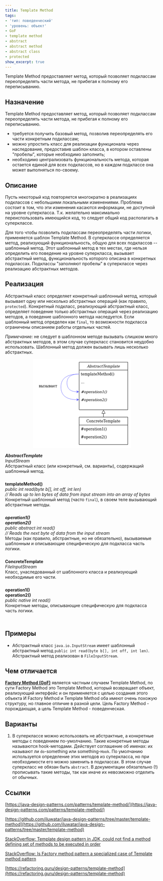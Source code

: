 ```yaml
---
title: Template Method
tags:
- 'тип: поведенческий'
- 'уровень: объект'
- GoF
- template method
- abstract
- abstract method
- abstract class
- protected
show_excerpt: true
---
```


Template Method предоставляет метод, который позволяет подклассам переопределять
части метода, не прибегая к полному его переписыванию.

<!--more-->

<style>
    .wrap {
        padding-bottom: 25px;
    }
</style>

## Назначение
Template Method предоставляет метод, который позволяет подклассам переопределять
части метода, не прибегая к полному его переписыванию.

- требуется получить базовый метод, позволив переопределять его части конкретным
подклассам;
- можно упростить класс для реализации функционала через наследование,
предоставив шаблон класса, в котором оставлены "пробелы", которые необходимо
заполнить;
- необходимо централизовать функциональность метода, которая остается единой для
всех подклассов, но в каждом подклассе она может выполняться по-своему.

## Описание
Пусть некоторый код повторяется многократно в реализациях подклассов с
небольшими локальными изменениями. Проблема состоит в том, что эти изменения
касаются информации, не доступной на уровне суперкласса. Т.к. желательно
максимально переиспользовать имеющийся код, то следует общий код располагать в
суперклассе.

Для того чтобы позволить подклассам переопределять части логики,
применяется шаблон Template Method. В суперклассе определяется метод,
реализующий функциональность, общую для всех подклассов -- шаблонный метод. Этот
шаблонный метод в тех местах, где нельзя определить его поведение на уровне
суперкласса, вызывает абстрактный метод, функциональность которого описана в
конкретных подклассах. Подклассы "заполняют пробелы" в суперклассе через
реализацию абстрактных методов.



## Реализация
Абстрактный класс определяет конкретный шаблонный метод, который
вызывает одну или несколько абстрактных операций (как правило, `protected`).
Конкретный подкласс, реализующий абстрактный класс, определяет поведение только
абстрактных операций через реализацию методов, а поведение шаблонного метода
наследуется. Если шаблонный метод определен как `final`, то
возможности подкласса ограничены описанием работы отдельных частей.

*Примечание:* не следует в шаблонном методе вызывать слишком много абстрактных
методов, в этом случае суперкласс становится неудобно использовать. Шаблонный
метод должен вызывать лишь несколько абстрактных.

<p align="center">
  <img src="/assets/images/template-method/template-method-class-diagram.png" />
</p>

<div class="grid grid--px-0">
  <div class="cell cell--lg-2 cell--3"><b><i>AbstractTemplate</i></b></div>
  <div class="cell cell--auto"><i>InputStream</i></div>
  <div class="cell cell--lg-12 wrap">Абстрактный класс (или конкретный, см. варианты), содержащий шаблонный метод.</div>

  <div class="cell cell--lg-2 cell--3"><b>templateMethod()</b></div>
  <div class="cell cell--auto"><i>public int read(byte b[], int off, int len)<br> // Reads up to len bytes of data from input stream into an array of bytes</i></div>
  <div class="cell cell--lg-12 wrap">Конкретный шаблонный метод (часто <code>final</code>), в своем теле вызывающий абстрактные методы.</div>

  <div class="cell cell--lg-2 cell--3"><i><b>operation1()<br>operation2()</b></i></div>
  <div class="cell cell--auto"><i>public abstract int read()<br> // Reads the next byte of data from the input stream</i></div>
  <div class="cell cell--lg-12 wrap">Методы (как правило, абстрактные, но не обязательно), вызываемые шаблонным и описывающие специфическую для подкласса часть логики.</div>

  <div class="cell cell--lg-2 cell--3"><b>ConcreteTemplate</b></div>
  <div class="cell cell--auto"><i>FileInputStream</i></div>
  <div class="cell cell--lg-12 wrap">Класс, унаследованный от шаблонного класса и реализующий необходимые его части.</div>

  <div class="cell cell--lg-2 cell--3"><b>operation1()<br>operation2()</b></div>
  <div class="cell cell--auto"><i>public native int read()</i></div>
  <div class="cell cell--lg-12 wrap">Конкретные методы, описывающие специфическую для подкласса часть логики.</div>

</div>

## Примеры
* Абстрактный класс `java.io.InputStream` имеет шаблонный абстрактный метод
`public int read(byte b[], int off, int len)`. Абстрактный метод реализован в
`FileInputStream`.


## Чем отличается
**[Factory Method (GoF)](/2021/02/28/factory-method-gof.html)** является частным случаем Template Method,
по сути Factory Method это Template Method, который возвращает объект, реализующий интерфейс
 и он применяется с целью создания этого объекта
И Factory Method и Template Method оба имеют очень похожую структуру, но главное
отличие в разной цели. Цель Factory Method - порождающая, а цель Template
Method - поведенческая.


## Варианты
1. В суперклассе можно использовать не абстрактные, а конкретные методы с
поведением по-умолчанию. Такие конкретные методы называются hook-методами.
Действует соглашение об именах: их называют ли `do`-something или
something-`Hook`. По умолчанию используется определение этих методов из
суперкласса, но при необходимости его можно заменить в подклассах. В этом
случае суперкласс не обязан быть `abstract`. В документации обязательно (!)
прописывать такие методы, так как иначе их невозможно отделить от обычных.


## Ссылки
[https://java-design-patterns.com/patterns/template-method/](https://java-design-patterns.com/patterns/template-method/)

[https://github.com/iluwatar/java-design-patterns/tree/master/template-method](https://github.com/iluwatar/java-design-patterns/tree/master/template-method)

[StackOverflow: Template design pattern in JDK, could not find a method defining set of methods to be executed in order](https://stackoverflow.com/questions/35559360/template-design-pattern-in-jdk-could-not-find-a-method-defining-set-of-methods)

[StackOverflow: Is Factory method pattern a specialized case of Template method pattern](https://stackoverflow.com/questions/55461586/is-factory-method-pattern-a-specialized-case-of-template-method-pattern)

[https://refactoring.guru/design-patterns/template-method](https://refactoring.guru/design-patterns/template-method)

